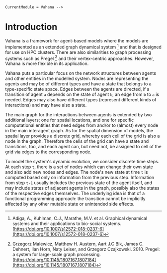 ```@meta
CurrentModule = Vahana -->
```

# Introduction

Vahana is a framework for agent-based models where the models are
implemented as an extended graph dynamical system [^1] and
that is designed for use on HPC clusters. There are also similarities
to graph processing systems such as Pregel [^2] and
their vertex-centric approaches. However, Vahana is more flexible in
its application.

[^1]: Adiga, A., Kuhlman, C.J., Marathe, M.V. et al. Graphical dynamical systems and their applications to bio-social systems. [https://doi.org/10.1007/s12572-018-0237-6](https://doi.org/10.1007/s12572-018-0237-6)

[^2]: Grzegorz Malewicz, Matthew H. Austern, Aart J.C Bik, James C. Dehnert, Ilan Horn, Naty Leiser, and Grzegorz Czajkowski. 2010. Pregel: a system for large-scale graph processing. [https://doi.org/10.1145/1807167.1807184](https://doi.org/10.1145/1807167.1807184)

Vahana puts a particular focus on the network structures between
agents and other entities in the modelled system.
Nodes are representing the agents and may be of different types and
have a state that belongs to a type-specific state space.  Edges
between the agents are directed, if a transition of agent ``a``
depends on the state of agent ``b``, an edge from ``b`` to ``a`` is
needed. Edges may also have different types (represent different kinds
of interactions) and may have also a state.

The main graph for the interactions between agents is extended by two
additional layers; one for spatial locations, and one for specific
computational entities that need edges from and/or to (almost) every
node in the main interagent graph. As for the spatial dimension of
models, the spatial layer provides a discrete grid, whereby each cell
of the grid is also a node in the graph.  Therefore the cells of the
grid can have a state and transitions, too, and each agent can, but
need not, be assigned to cell of the grid via edges to the
corresponding node.

To model the system's dynamic evolution, we consider discrete time
steps. At each step ``t``, there is a set of nodes which can change
their own state and also add new nodes and edges.  The node's new
state at time ``t`` is computed based only on information from the
previous step.  Information from step ``t-1`` usually includes the
previous state of the agent itself, and may include states of adjacent
agents in the graph, possibly also the states of the respective edges
themselves. The underlying idea is that of a functional programming
approach: the transition cannot be implicitly affected by any other
mutable state or unintended side effects.


